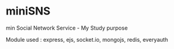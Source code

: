 # miniSNS
min Social Network Service - My Study purpose

Module used : 
express, ejs, socket.io, mongojs, redis, everyauth
